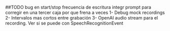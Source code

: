 ##TODO
bug en start/stop
frecuencia de escritura
integr prompt para corregir en una tercer caja
por que frena a veces
1- Debug mock recordings
2- Intervalos mas cortos entre grabación
3- OpenAI audio stream para el recording. Ver si se puede con SpeechRecognitionEvent 